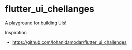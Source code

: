 # flutter_ui_chellanges

A playground for building UIs!

Inspiration
 - https://github.com/lohanidamodar/flutter_ui_challenges

